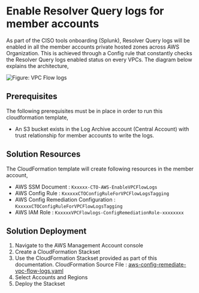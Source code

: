 # Enable Resolver Query logs for member accounts
As part of the CISO tools onboarding (Splunk), Resolver Query logs will be enabled in all the member accounts private hosted zones  across AWS Organization. This is achieved through a Config rule that constantly checks the Resolver Query logs enabled status on every VPCs. The diagram below explains the architecture,

![Figure: VPC Flow logs](enable-vpc-flow-architecture.png)

## Prerequisites

The following prerequisites must be in place in order to run this cloudformation template,

* An S3 bucket exists in the Log Archive account (Central Account) with trust relationship for member accounts to write the logs.

## Solution Resources

The CloudFormation template will create following resources in the member account,

* AWS SSM Document :  `Kxxxxx-CTO-AWS-EnableVPCFlowLogs`
* AWS Config Rule  : `KxxxxxCTOConfigRuleForVPCFlowLogsTagging`
* AWS Config Remediation Configuration : `KxxxxxCTOConfigRuleForVPCFlowLogsTagging`
* AWS IAM Role : `KxxxxxVPCFlowlogs-ConfigRemediationRole-xxxxxxxx`

## Solution Deployment

1. Navigate to the AWS Management Account console
2. Create a CloudFormation Stackset
3. Use the CloudFormation Stackset provided as part of this documentation. CloudFormation Source File : [aws-config-remediate-vpc-flow-logs.yaml](aws-config-remediate-vpc-flow-logs.yaml)
4. Select Accounts and Regions
5. Deploy the Stackset
